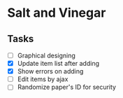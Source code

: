 # Salt and Vinegar

## Tasks

* [ ] Graphical designing
* [x] Update item list after adding
* [x] Show errors on adding
* [ ] Edit items by ajax
* [ ] Randomize paper's ID for security
